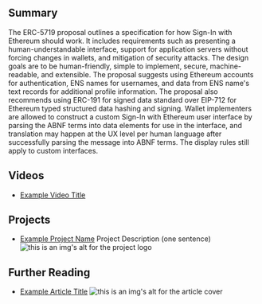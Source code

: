 ## Summary

The ERC-5719 proposal outlines a specification for how Sign-In with Ethereum should work. It includes requirements such as presenting a human-understandable interface, support for application servers without forcing changes in wallets, and mitigation of security attacks. The design goals are to be human-friendly, simple to implement, secure, machine-readable, and extensible. The proposal suggests using Ethereum accounts for authentication, ENS names for usernames, and data from ENS name's text records for additional profile information. The proposal also recommends using ERC-191 for signed data standard over EIP-712 for Ethereum typed structured data hashing and signing. Wallet implementers are allowed to construct a custom Sign-In with Ethereum user interface by parsing the ABNF terms into data elements for use in the interface, and translation may happen at the UX level per human language after successfully parsing the message into ABNF terms. The display rules still apply to custom interfaces.

## Videos

- [Example Video Title](https://www.youtube.com/watch?v=TDGq4aeevgY)

## Projects

- [Example Project Name](https://xxxx.xxx/xxxxx) Project Description (one sentence) ![this is an img's alt for the project logo](https://xxxx.xxx/project-logo.xxx)

## Further Reading

- [Example Article Title](https://xxxx.xxx/xxxxx) ![this is an img's alt for the article cover](https://xxxx.xxx/article-cover.xxx)
